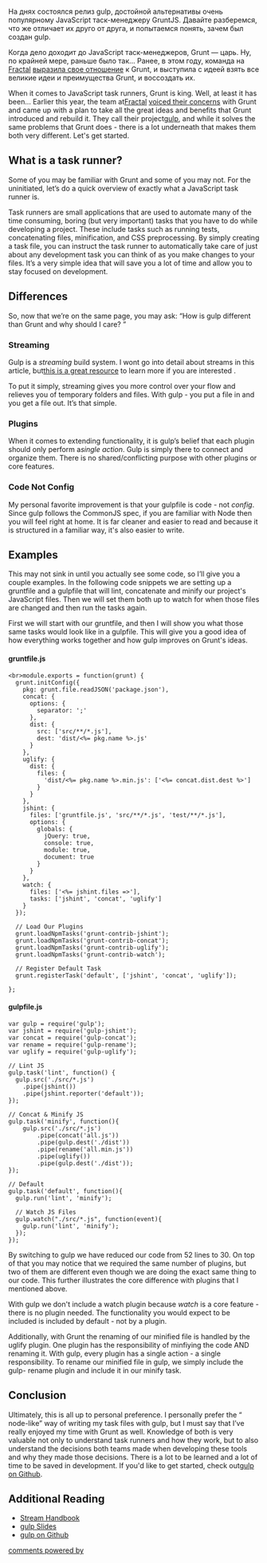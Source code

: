 На днях состоялся релиз gulp, достойной альтернативы очень популярному
JavaScript таск-менеджеру GruntJS. Давайте разберемся, что же отличает их
друго от друга, и попытаемся понять, зачем был создан gulp.

Когда дело доходит до JavaScript таск-менеджеров, Grunt — царь. Ну, по крайней 
мере, раньше было так... Ранее, в этом году, команда на [Fractal][1] 
[выразила свое отношение][2] к Grunt, и выступила с идеей взять все великие идеи
и преимущества Grunt, и воссоздать их.


When it comes to JavaScript task runners, Grunt is king. Well, at least it has
been... Earlier this year, the team at[Fractal][1] [voiced their concerns][2]
with Grunt and came up with a plan to take all the great ideas and benefits that
Grunt introduced and rebuild it. They call their project[gulp][3], and while it
solves the same problems that Grunt does - there is a lot underneath that makes 
them both very different. Let's get started.

## What is a task runner?

Some of you may be familiar with Grunt and some of you may not. For the
uninitiated, let’s do a quick overview of exactly what a JavaScript task runner 
is.

Task runners are small applications that are used to automate many of the time
consuming, boring (but very important) tasks that you have to do while 
developing a project. These include tasks such as running tests, concatenating 
files, minification, and CSS preprocessing. By simply creating a task file, you 
can instruct the task runner to automatically take care of just about any 
development task you can think of as you make changes to your files. It’s a very
simple idea that will save you a lot of time and allow you to stay focused on 
development.

## Differences

So, now that we’re on the same page, you may ask: “How is gulp different
than Grunt and why should I care?
”

### Streaming

Gulp is a *streaming* build system. I wont go into detail about streams in this
article, but[this is a great resource][4] to learn more if you are interested
.

To put it simply, streaming gives you more control over your flow and relieves
you of temporary folders and files. With gulp - you put a file in and you get a 
file out. It’s that simple.

### Plugins

When it comes to extending functionality, it is gulp’s belief that each
plugin should only perform a*single action*. Gulp is simply there to connect
and organize them. There is no shared/conflicting purpose with other plugins or 
core features.

### Code Not Config

My personal favorite improvement is that your gulpfile is code - not *config*.
Since gulp follows the CommonJS spec, if you are familiar with Node then you 
will feel right at home. It is far cleaner and easier to read and because it is 
structured in a familiar way, it's also easier to write.

## Examples

This may not sink in until you actually see some code, so I’ll give you a
couple examples. In the following code snippets we are setting up a gruntfile 
and a gulpfile that will lint, concatenate and minify our project's JavaScript 
files. Then we will set them both up to watch for when those files are changed 
and then run the tasks again.

First we will start with our gruntfile, and then I will show you what those
same tasks would look like in a gulpfile. This will give you a good idea of how 
everything works together and how gulp improves on Grunt's ideas.

#### gruntfile.js

    <br>module.exports = function(grunt) {
      grunt.initConfig({
        pkg: grunt.file.readJSON('package.json'),
        concat: {
          options: {
            separator: ';'
          },
          dist: {
            src: ['src/**/*.js'],
            dest: 'dist/<%= pkg.name %>.js'
          }
        },
        uglify: {
          dist: {
            files: {
              'dist/<%= pkg.name %>.min.js': ['<%= concat.dist.dest %>']
            }
          }
        },
        jshint: {
          files: ['gruntfile.js', 'src/**/*.js', 'test/**/*.js'],
          options: {
            globals: {
              jQuery: true,
              console: true,
              module: true,
              document: true
            }
          }
        },
        watch: {
          files: ['<%= jshint.files =>'],
          tasks: ['jshint', 'concat', 'uglify']
        }
      });
    
      // Load Our Plugins
      grunt.loadNpmTasks('grunt-contrib-jshint');
      grunt.loadNpmTasks('grunt-contrib-concat');
      grunt.loadNpmTasks('grunt-contrib-uglify');
      grunt.loadNpmTasks('grunt-contrib-watch');
    
      // Register Default Task
      grunt.registerTask('default', ['jshint', 'concat', 'uglify']);
    
    };
    
    

#### gulpfile.js

    var gulp = require('gulp');
    var jshint = require('gulp-jshint');
    var concat = require('gulp-concat');
    var rename = require('gulp-rename');
    var uglify = require('gulp-uglify');
    
    // Lint JS
    gulp.task('lint', function() {
      gulp.src('./src/*.js')
        .pipe(jshint())
        .pipe(jshint.reporter('default'));
    });
    
    // Concat & Minify JS
    gulp.task('minify', function(){
        gulp.src('./src/*.js')
            .pipe(concat('all.js'))
            .pipe(gulp.dest('./dist'))
            .pipe(rename('all.min.js'))
            .pipe(uglify())
            .pipe(gulp.dest('./dist'));
    });
    
    // Default
    gulp.task('default', function(){
      gulp.run('lint', 'minify');
    
      // Watch JS Files
      gulp.watch("./src/*.js", function(event){
        gulp.run('lint', 'minify');
      });
    });
    

By switching to gulp we have reduced our code from 52 lines to 30. On top of
that you may notice that we required the same number of plugins, but two of them
are different even though we are doing the exact same thing to our code. This 
further illustrates the core difference with plugins that I mentioned above.

With gulp we don't include a watch plugin because *watch* is a core feature -
there is no plugin needed. The functionality you would expect to be included is 
included by default - not by a plugin.

Additionally, with Grunt the renaming of our minified file is handled by the
uglify plugin. One plugin has the responsibility of minfiying the code AND 
renaming it. With gulp, every plugin has a single action - a single 
responsibility. To rename our minified file in gulp, we simply include the gulp-
rename plugin and include it in our minify task.

## Conclusion

Ultimately, this is all up to personal preference. I personally prefer the “
node-like” way of writing my task files with gulp, but I must say that I’ve 
really enjoyed my time with Grunt as well. Knowledge of both is very valuable 
not only to understand task runners and how they work, but to also understand 
the decisions both teams made when developing these tools and why they made 
those decisions. There is a lot to be learned and a lot of time to be saved in 
development. If you'd like to get started, check out[gulp on Github][3].

## Additional Reading

*   [Stream Handbook][5]
*   [gulp Slides][2]
*   [gulp on Github][3]

[comments powered by ][6]

 [1]: http://wearefractal.com "Fractal"
 [2]: http://slid.es/contra/gulp "gulp slideshow on slid.es"
 [3]: https://github.com/wearefractal/gulp "gulp on Github"
 [4]: https://github.com/substack/stream-handbook
 [5]: https://github.com/substack/stream-handbook "Stream Handbook on Github"
 [6]: http://disqus.com